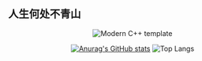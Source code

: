 ## 人生何处不青山

<div id="title" align=center>

![Modern C++ template][github-sub-title:img]

[github-sub-title:img]: https://readme-typing-svg.herokuapp.com?font=Segoe+Script&center=true&lines=Ax-NET-02.

[![Anurag's GitHub stats](https://github-readme-stats.vercel.app/api?username=Ax-NET-02&show_icons=true&theme=cobalt)](https://space.bilibili.com/1800727927) ![Top Langs](https://github-readme-stats.vercel.app/api/top-langs/?username=Ax-NET-02&show_icons=true&theme=cobalt)

</div>
